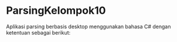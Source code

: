# ParsingKelompok10
Aplikasi parsing berbasis desktop menggunakan bahasa C# dengan ketentuan sebagai berikut:
